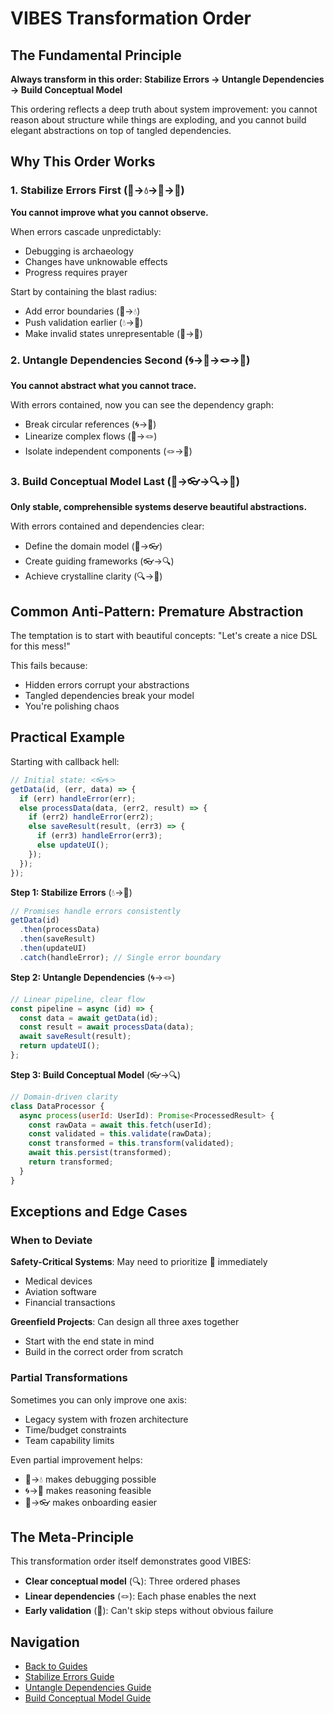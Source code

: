 # VIBES Transformation Order

## The Fundamental Principle

**Always transform in this order: Stabilize Errors → Untangle Dependencies → Build Conceptual Model**

This ordering reflects a deep truth about system improvement: you cannot reason about structure while things are exploding, and you cannot build elegant abstractions on top of tangled dependencies.

## Why This Order Works

### 1. Stabilize Errors First (🌊→💧→🧊→💠)

**You cannot improve what you cannot observe.**

When errors cascade unpredictably:
- Debugging is archaeology
- Changes have unknowable effects
- Progress requires prayer

Start by containing the blast radius:
- Add error boundaries (🌊→💧)
- Push validation earlier (💧→🧊)
- Make invalid states unrepresentable (🧊→💠)

### 2. Untangle Dependencies Second (🌀→🧶→🪢→🎀)

**You cannot abstract what you cannot trace.**

With errors contained, now you can see the dependency graph:
- Break circular references (🌀→🧶)
- Linearize complex flows (🧶→🪢)
- Isolate independent components (🪢→🎀)

### 3. Build Conceptual Model Last (🙈→👓→🔍→🔬)

**Only stable, comprehensible systems deserve beautiful abstractions.**

With errors contained and dependencies clear:
- Define the domain model (🙈→👓)
- Create guiding frameworks (👓→🔍)
- Achieve crystalline clarity (🔍→🔬)

## Common Anti-Pattern: Premature Abstraction

The temptation is to start with beautiful concepts:
"Let's create a nice DSL for this mess!"

This fails because:
- Hidden errors corrupt your abstractions
- Tangled dependencies break your model
- You're polishing chaos

## Practical Example

Starting with callback hell:
```javascript
// Initial state: <👓🌀💧>
getData(id, (err, data) => {
  if (err) handleError(err);
  else processData(data, (err2, result) => {
    if (err2) handleError(err2);
    else saveResult(result, (err3) => {
      if (err3) handleError(err3);
      else updateUI();
    });
  });
});
```

**Step 1: Stabilize Errors** (💧→🧊)
```javascript
// Promises handle errors consistently
getData(id)
  .then(processData)
  .then(saveResult)
  .then(updateUI)
  .catch(handleError); // Single error boundary
```

**Step 2: Untangle Dependencies** (🌀→🪢)
```javascript
// Linear pipeline, clear flow
const pipeline = async (id) => {
  const data = await getData(id);
  const result = await processData(data);
  await saveResult(result);
  return updateUI();
};
```

**Step 3: Build Conceptual Model** (👓→🔍)
```javascript
// Domain-driven clarity
class DataProcessor {
  async process(userId: UserId): Promise<ProcessedResult> {
    const rawData = await this.fetch(userId);
    const validated = this.validate(rawData);
    const transformed = this.transform(validated);
    await this.persist(transformed);
    return transformed;
  }
}
```

## Exceptions and Edge Cases

### When to Deviate

**Safety-Critical Systems**: May need to prioritize 💠 immediately
- Medical devices
- Aviation software  
- Financial transactions

**Greenfield Projects**: Can design all three axes together
- Start with the end state in mind
- Build in the correct order from scratch

### Partial Transformations

Sometimes you can only improve one axis:
- Legacy system with frozen architecture
- Time/budget constraints
- Team capability limits

Even partial improvement helps:
- 🌊→💧 makes debugging possible
- 🌀→🧶 makes reasoning feasible
- 🙈→👓 makes onboarding easier

## The Meta-Principle

This transformation order itself demonstrates good VIBES:
- **Clear conceptual model** (🔍): Three ordered phases
- **Linear dependencies** (🪢): Each phase enables the next
- **Early validation** (🧊): Can't skip steps without obvious failure

## Navigation

- [Back to Guides](./README.md)
- [Stabilize Errors Guide](./stabilize-errors.md)
- [Untangle Dependencies Guide](./untangle-dependencies.md)
- [Build Conceptual Model Guide](./build-conceptual-model.md)
